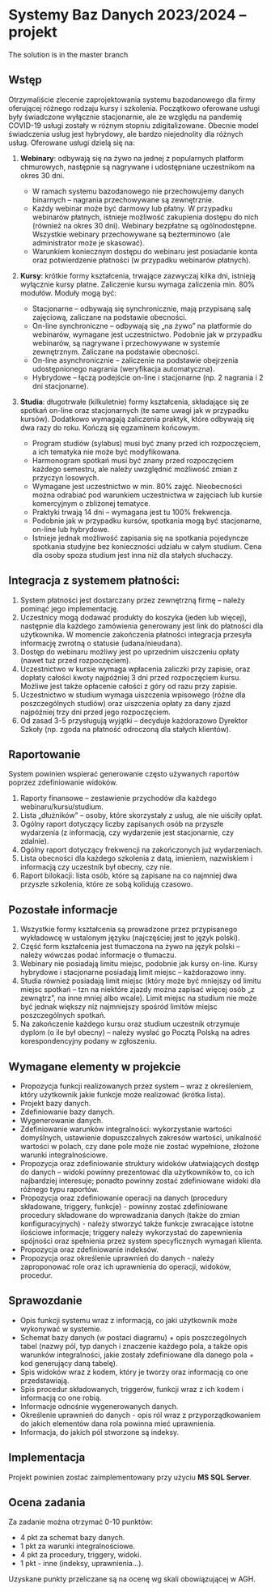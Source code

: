 # Systemy Baz Danych 2023/2024 – projekt

The solution is in the master branch

## Wstęp

Otrzymaliście zlecenie zaprojektowania systemu bazodanowego dla firmy oferującej różnego rodzaju kursy i szkolenia. Początkowo oferowane usługi były świadczone wyłącznie stacjonarnie, ale ze względu na pandemię COVID-19 usługi zostały w różnym stopniu zdigitalizowane. Obecnie model świadczenia usług jest hybrydowy, ale bardzo niejednolity dla różnych usług. Oferowane usługi dzielą się na:

1. **Webinary**: odbywają się na żywo na jednej z popularnych platform chmurowych, następnie są nagrywane i udostępniane uczestnikom na okres 30 dni.
    - W ramach systemu bazodanowego nie przechowujemy danych binarnych – nagrania przechowywane są zewnętrznie.
    - Każdy webinar może być darmowy lub płatny. W przypadku webinarów płatnych, istnieje możliwość zakupienia dostępu do nich (również na okres 30 dni). Webinary bezpłatne są ogólnodostępne. Wszystkie webinary przechowywane są bezterminowo (ale administrator może je skasować).
    - Warunkiem koniecznym dostępu do webinaru jest posiadanie konta oraz potwierdzenie płatności (w przypadku webinarów płatnych).

2. **Kursy**: krótkie formy kształcenia, trwające zazwyczaj kilka dni, istnieją wyłącznie kursy płatne. Zaliczenie kursu wymaga zaliczenia min. 80% modułów. Moduły mogą być:
    - Stacjonarne – odbywają się synchronicznie, mają przypisaną salę zajęciową, zaliczane na podstawie obecności.
    - On-line synchroniczne – odbywają się „na żywo” na platformie do webinarów, wymagane jest uczestnictwo. Podobnie jak w przypadku webinarów, są nagrywane i przechowywane w systemie zewnętrznym. Zaliczane na podstawie obecności.
    - On-line asynchronicznie – zaliczenie na podstawie obejrzenia udostępnionego nagrania (weryfikacja automatyczna).
    - Hybrydowe – łączą podejście on-line i stacjonarne (np. 2 nagrania i 2 dni stacjonarne).

3. **Studia**: długotrwałe (kilkuletnie) formy kształcenia, składające się ze spotkań on-line oraz stacjonarnych (te same uwagi jak w przypadku kursów). Dodatkowo wymagają zaliczenia praktyk, które odbywają się dwa razy do roku. Kończą się egzaminem końcowym.
    - Program studiów (sylabus) musi być znany przed ich rozpoczęciem, a ich tematyka nie może być modyfikowana.
    - Harmonogram spotkań musi być znany przed rozpoczęciem każdego semestru, ale należy uwzględnić możliwość zmian z przyczyn losowych.
    - Wymagane jest uczestnictwo w min. 80% zajęć. Nieobecności można odrabiać pod warunkiem uczestnictwa w zajęciach lub kursie komercyjnym o zbliżonej tematyce.
    - Praktyki trwają 14 dni – wymagana jest tu 100% frekwencja.
    - Podobnie jak w przypadku kursów, spotkania mogą być stacjonarne, on-line lub hybrydowe.
    - Istnieje jednak możliwość zapisania się na spotkania pojedyncze spotkania studyjne bez konieczności udziału w całym studium. Cena dla osoby spoza studium jest inna niż dla stałych słuchaczy.

## Integracja z systemem płatności:

1. System płatności jest dostarczany przez zewnętrzną firmę – należy pominąć jego implementację.
2. Uczestnicy mogą dodawać produkty do koszyka (jeden lub więcej), następnie dla każdego zamówienia generowany jest link do płatności dla użytkownika. W momencie zakończenia płatności integracja przesyła informację zwrotną o statusie (udana/nieudana).
3. Dostęp do webinaru możliwy jest po uprzednim uiszczeniu opłaty (nawet tuż przed rozpoczęciem).
4. Uczestnictwo w kursie wymaga wpłacenia zaliczki przy zapisie, oraz dopłaty całości kwoty najpóźniej 3 dni przed rozpoczęciem kursu. Możliwe jest także opłacenie całości z góry od razu przy zapisie.
5. Uczestnictwo w studium wymaga uiszczenia wpisowego (różne dla poszczególnych studiów) oraz uiszczenia opłaty za dany zjazd najpóźniej trzy dni przed jego rozpoczęciem.
6. Od zasad 3-5 przysługują wyjątki – decyduje każdorazowo Dyrektor Szkoły (np. zgoda na płatność odroczoną dla stałych klientów).

## Raportowanie

System powinien wspierać generowanie często używanych raportów poprzez zdefiniowanie widoków.
1. Raporty finansowe – zestawienie przychodów dla każdego webinaru/kursu/studium.
2. Lista „dłużników” – osoby, które skorzystały z usług, ale nie uiściły opłat.
3. Ogólny raport dotyczący liczby zapisanych osób na przyszłe wydarzenia (z informacją, czy wydarzenie jest stacjonarnie, czy zdalnie).
4. Ogólny raport dotyczący frekwencji na zakończonych już wydarzeniach.
5. Lista obecności dla każdego szkolenia z datą, imieniem, nazwiskiem i informacją czy uczestnik był obecny, czy nie.
6. Raport bilokacji: lista osób, które są zapisane na co najmniej dwa przyszłe szkolenia, które ze sobą kolidują czasowo.

## Pozostałe informacje

1. Wszystkie formy kształcenia są prowadzone przez przypisanego wykładowcę w ustalonym języku (najczęściej jest to język polski).
2. Część form kształcenia jest tłumaczona na żywo na język polski – należy wówczas podać informacje o tłumaczu.
3. Webinary nie posiadają limitu miejsc, podobnie jak kursy on-line. Kursy hybrydowe i stacjonarne posiadają limit miejsc – każdorazowo inny.
4. Studia również posiadają limit miejsc (który może być mniejszy od limitu miejsc spotkań – tzn na niektóre zjazdy można zapisać więcej osób „z zewnątrz”, na inne mniej albo wcale). Limit miejsc na studium nie może być jednak większy niż najmniejszy spośród limitów miejsc poszczególnych spotkań.
5. Na zakończenie każdego kursu oraz studium uczestnik otrzymuje dyplom (o ile był obecny) – należy wysłać go Pocztą Polską na adres korespondencyjny podany w zgłoszeniu.

## Wymagane elementy w projekcie

- Propozycja funkcji realizowanych przez system – wraz z określeniem, który użytkownik jakie funkcje może realizować (krótka lista).
- Projekt bazy danych.
- Zdefiniowanie bazy danych.
- Wygenerowanie danych.
- Zdefiniowanie warunków integralności: wykorzystanie wartości domyślnych, ustawienie dopuszczalnych zakresów wartości, unikalność wartości w polach, czy dane pole może nie zostać wypełnione, złożone warunki integralnościowe.
- Propozycja oraz zdefiniowanie struktury widoków ułatwiających dostęp do danych – widoki powinny prezentować dla użytkowników to, co ich najbardziej interesuje; ponadto powinny zostać zdefiniowane widoki dla różnego typu raportów.
- Propozycja oraz zdefiniowanie operacji na danych (procedury składowane, triggery, funkcje) - powinny zostać zdefiniowane procedury składowane do wprowadzania danych (także do zmian konfiguracyjnych) - należy stworzyć także funkcje zwracające istotne ilościowe informacje; triggery należy wykorzystać do zapewnienia spójności oraz spełnienia przez system specyficznych wymagań klienta.
- Propozycja oraz zdefiniowanie indeksów.
- Propozycja oraz określenie uprawnień do danych - należy zaproponować role oraz ich uprawnienia do operacji, widoków, procedur.

## Sprawozdanie

- Opis funkcji systemu wraz z informacją, co jaki użytkownik może wykonywać w systemie.
- Schemat bazy danych (w postaci diagramu) + opis poszczególnych tabel (nazwy pól, typ danych i znaczenie każdego pola, a także opis warunków integralności, jakie zostały zdefiniowane dla danego pola + kod generujący daną tabelę).
- Spis widoków wraz z kodem, który je tworzy oraz informacją co one przedstawiają.
- Spis procedur składowanych, triggerów, funkcji wraz z ich kodem i informacją co one robią.
- Informacje odnośnie wygenerowanych danych.
- Określenie uprawnień do danych - opis ról wraz z przyporządkowaniem do jakich elementów dana rola powinna mieć uprawnienia.
- Informacja, do jakich pól stworzone są indeksy.

## Implementacja

Projekt powinien zostać zaimplementowany przy użyciu **MS SQL Server**.

## Ocena zadania

Za zadanie można otrzymać 0-10 punktów:
- 4 pkt za schemat bazy danych.
- 1 pkt za warunki integralnościowe.
- 4 pkt za procedury, triggery, widoki.
- 1 pkt - inne (indeksy, uprawnienia...).

Uzyskane punkty przeliczane są na ocenę wg skali obowiązującej w AGH.
